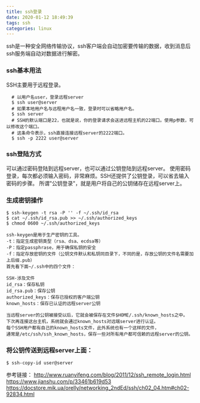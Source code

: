 ```yaml
---
title: ssh登录
date: 2020-01-12 18:49:39
tags: ssh
categories: linux
---
```


ssh是一种安全网络传输协议，ssh客户端会自动加密要传输的数据，收到消息后ssh服务端自动对数据进行解密。
<!--more-->
### ssh基本用法
SSH主要用于远程登录。
```
  # 以用户名user，登录远程server
  $ ssh user@server
  # 如果本地用户名与远程用户名一致，登录时可以省略用户名。
  $ ssh server
  # SSH的默认端口是22，也就是说，你的登录请求会送进远程主机的22端口。使用p参数，可以修改这个端口。
  # 这条命令表示，ssh直接连接远程server的2222端口。
  $ ssh -p 2222 user@server
```
### ssh登陆方式
可以通过密码登陆到远程server，也可以通过公钥登陆到远程server。
使用密码登录，每次都必须输入密码，非常麻烦。SSH还提供了公钥登录，可以省去输入密码的步骤。
所谓"公钥登录"，就是用户将自己的公钥储存在远程server上。

### 生成密钥操作
```
$ ssh-keygen -t rsa -P '' -f ~/.ssh/id_rsa
$ cat ~/.ssh/id_rsa.pub >> ~/.ssh/authorized_keys
$ chmod 0600 ~/.ssh/authorized_keys

ssh-keygen是用于生产密钥的工具。
-t：指定生成密钥类型（rsa、dsa、ecdsa等）
-P：指定passphrase，用于确保私钥的安全
-f：指定存放密钥的文件（公钥文件默认和私钥同目录下，不同的是，存放公钥的文件名需要加上后缀.pub）
首先看下面~/.ssh中的四个文件：

SSH-涉及文件
id_rsa：保存私钥
id_rsa.pub：保存公钥
authorized_keys：保存已授权的客户端公钥
known_hosts：保存已认证的远程server公钥

当远程server的公钥被接受以后，它就会被保存在文件$HOME/.ssh/known_hosts之中。
下次再连接这台主机，系统就会通过known_hosts对远端server进行认证。
每个SSH用户都有自己的known_hosts文件，此外系统也有一个这样的文件，
通常是/etc/ssh/ssh_known_hosts，保存一些对所有用户都可信赖的远程server的公钥。
```
### 将公钥传送到远程server上面：

```
$ ssh-copy-id user@server
```
参考链接：
http://www.ruanyifeng.com/blog/2011/12/ssh_remote_login.html
https://www.jianshu.com/p/33461b619d53
https://docstore.mik.ua/orelly/networking_2ndEd/ssh/ch02_04.htm#ch02-92834.html
